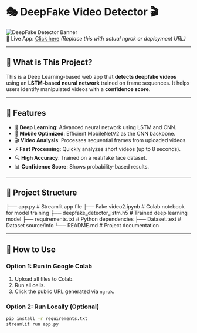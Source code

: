 # 🎭 DeepFake Video Detector 🎬

![DeepFake Detector Banner](https://img.shields.io/badge/Status-Working-green)  
🔗 Live App: [Click here](https://your-app-url.com) *(Replace this with actual ngrok or deployment URL)*

---

## 🧠 What is This Project?

This is a Deep Learning-based web app that **detects deepfake videos** using an **LSTM-based neural network** trained on frame sequences. It helps users identify manipulated videos with a **confidence score**.

---

## 🚀 Features

- 🧠 **Deep Learning**: Advanced neural network using LSTM and CNN.
- 📱 **Mobile Optimized**: Efficient MobileNetV2 as the CNN backbone.
- 🎬 **Video Analysis**: Processes sequential frames from uploaded videos.
- ⚡ **Fast Processing**: Quickly analyzes short videos (up to 8 seconds).
- 🔍 **High Accuracy**: Trained on a real/fake face dataset.
- 📊 **Confidence Score**: Shows probability-based results.

---

## 📂 Project Structure

├── app.py # Streamlit app file
├── Fake video2.ipynb # Colab notebook for model training
├── deepfake_detector_lstm.h5 # Trained deep learning model
├── requirements.txt # Python dependencies
├── Dataset.text # Dataset source/info
└── README.md # Project documentation


---

## 🔧 How to Use

### Option 1: Run in Google Colab
1. Upload all files to Colab.
2. Run all cells.
3. Click the public URL generated via `ngrok`.

### Option 2: Run Locally (Optional)
```bash
pip install -r requirements.txt
streamlit run app.py


